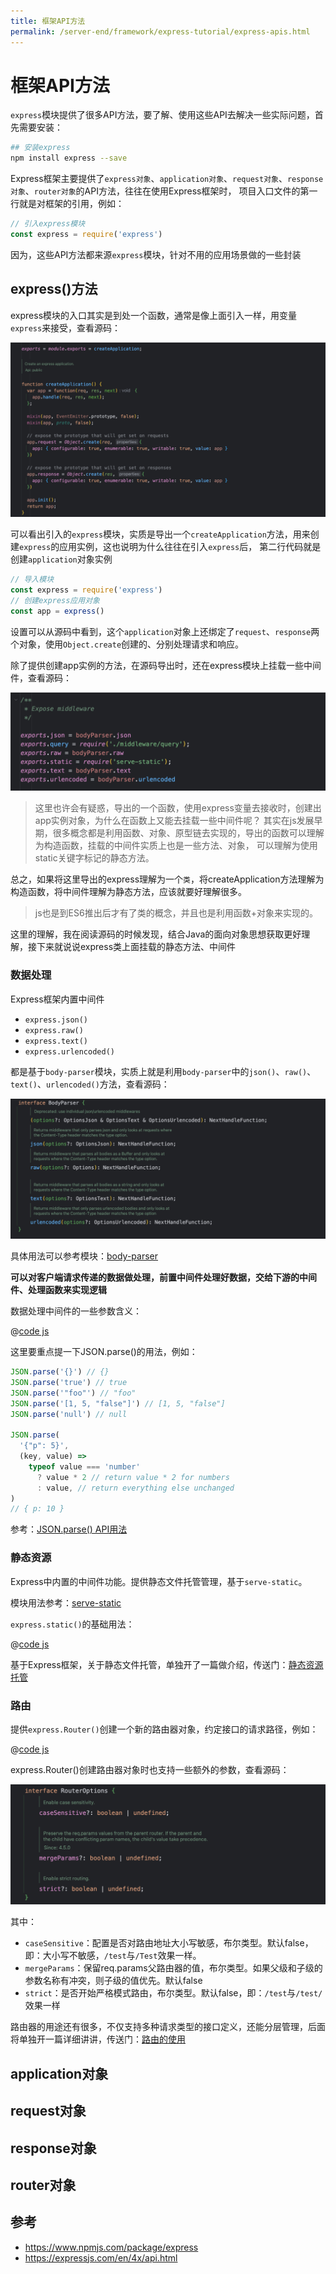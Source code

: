 ```yaml
---
title: 框架API方法
permalink: /server-end/framework/express-tutorial/express-apis.html
---
```


# 框架API方法

`express`模块提供了很多API方法，要了解、使用这些API去解决一些实际问题，首先需要安装：

```bash
## 安装express
npm install express --save
```

Express框架主要提供了`express对象`、`application对象`、`request对象`、`response对象`、`router对象`的API方法，往往在使用Express框架时，
项目入口文件的第一行就是对框架的引用，例如：

```js
// 引入express模块
const express = require('express')
```

因为，这些API方法都来源`express`模块，针对不用的应用场景做的一些封装

## express()方法

express模块的入口其实是到处一个函数，通常是像上面引入一样，用变量`express`来接受，查看源码：

![express入口函数](../images/express-init.png)

可以看出引入的`express`模块，实质是导出一个`createApplication`方法，用来创建`express`的应用实例，这也说明为什么往往在引入`express`后，
第二行代码就是创建`application`对象实例

```js
// 导入模块
const express = require('express')
// 创建express应用对象
const app = express()
```

设置可以从源码中看到，这个`application`对象上还绑定了`request`、`response`两个对象，使用`Object.create`创建的、分别处理请求和响应。

除了提供创建app实例的方法，在源码导出时，还在express模块上挂载一些中间件，查看源码：

![](../images/express-middleware.png)

> 这里也许会有疑惑，导出的一个函数，使用express变量去接收时，创建出app实例对象，为什么在函数上又能去挂载一些中间件呢？
> 其实在js发展早期，很多概念都是利用函数、对象、原型链去实现的，导出的函数可以理解为构造函数，挂载的中间件实质上也是一些方法、对象，
> 可以理解为使用static关键字标记的静态方法。

总之，如果将这里导出的express理解为一个`类`，将createApplication方法理解为构造函数，将中间件理解为静态方法，应该就要好理解很多。

> js也是到ES6推出后才有了类的概念，并且也是利用函数+对象来实现的。

这里的理解，我在阅读源码的时候发现，结合Java的面向对象思想获取更好理解，接下来就说说express类上面挂载的静态方法、中间件

### 数据处理

Express框架内置中间件

- `express.json()`
- `express.raw()`
- `express.text()`
- `express.urlencoded()`

都是基于`body-parser`模块，实质上就是利用`body-parser`中的`json()`、`raw()`、`text()`、`urlencoded()`方法，查看源码：

![](../images/body-parse-interface.png)

具体用法可以参考模块：[body-parser](https://www.npmjs.com/package/body-parser)

**可以对客户端请求传递的数据做处理，前置中间件处理好数据，交给下游的中间件、处理函数来实现逻辑**

数据处理中间件的一些参数含义：

@[code js](@code/express/apps/apis-demo/express.js)

这里要重点提一下JSON.parse()的用法，例如：

```js
JSON.parse('{}') // {}
JSON.parse('true') // true
JSON.parse('"foo"') // "foo"
JSON.parse('[1, 5, "false"]') // [1, 5, "false"]
JSON.parse('null') // null

JSON.parse(
  '{"p": 5}',
  (key, value) =>
    typeof value === 'number'
      ? value * 2 // return value * 2 for numbers
      : value, // return everything else unchanged
)
// { p: 10 }
```

参考：[JSON.parse() API用法](https://developer.mozilla.org/en-US/docs/Web/JavaScript/Reference/Global_Objects/JSON/parse#Example.3A_Using_the_reviver_parameter)

### 静态资源

Express中内置的中间件功能。提供静态文件托管管理，基于`serve-static`。

模块用法参考：[serve-static](https://www.npmjs.com/package/serve-static)

`express.static()`的基础用法：

@[code js](@code/express/apps/static-source-demo/app.js)

基于Express框架，关于静态文件托管，单独开了一篇做介绍，传送门：[静态资源托管](静态文件.md)

### 路由

提供`express.Router()`创建一个新的路由器对象，约定接口的请求路径，例如：

@[code js](@code/express/apps/apis-demo/express-router.js)

express.Router()创建路由器对象时也支持一些额外的参数，查看源码：

![](../images/express-router-options.png)

其中：

- `caseSensitive`：配置是否对路由地址大小写敏感，布尔类型。默认false，即：大小写不敏感，`/test`与`/Test`效果一样。
- `mergeParams`：保留req.params父路由器的值，布尔类型。如果父级和子级的参数名称有冲突，则子级的值优先。默认false
- `strict`：是否开始严格模式路由，布尔类型。默认false，即：`/test`与`/test/`效果一样

路由器的用途还有很多，不仅支持多种请求类型的接口定义，还能分层管理，后面将单独开一篇详细讲讲，传送门：[路由的使用](路由的使用.md)

## application对象

## request对象

## response对象

## router对象

## 参考

- <https://www.npmjs.com/package/express>
- <https://expressjs.com/en/4x/api.html>
